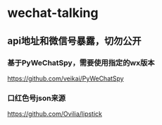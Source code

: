 # wechat-talking

## api地址和微信号暴露，切勿公开  
  
### 基于PyWeChatSpy，需要使用指定的wx版本  
https://github.com/veikai/PyWeChatSpy  

### 口红色号json来源  
https://github.com/Ovilia/lipstick  
